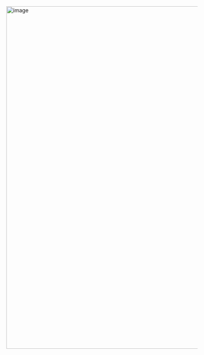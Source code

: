 <img width="1343" height="900" alt="image" src="https://github.com/user-attachments/assets/27c0193b-1333-41dc-be36-ff127d41b8d1" />

